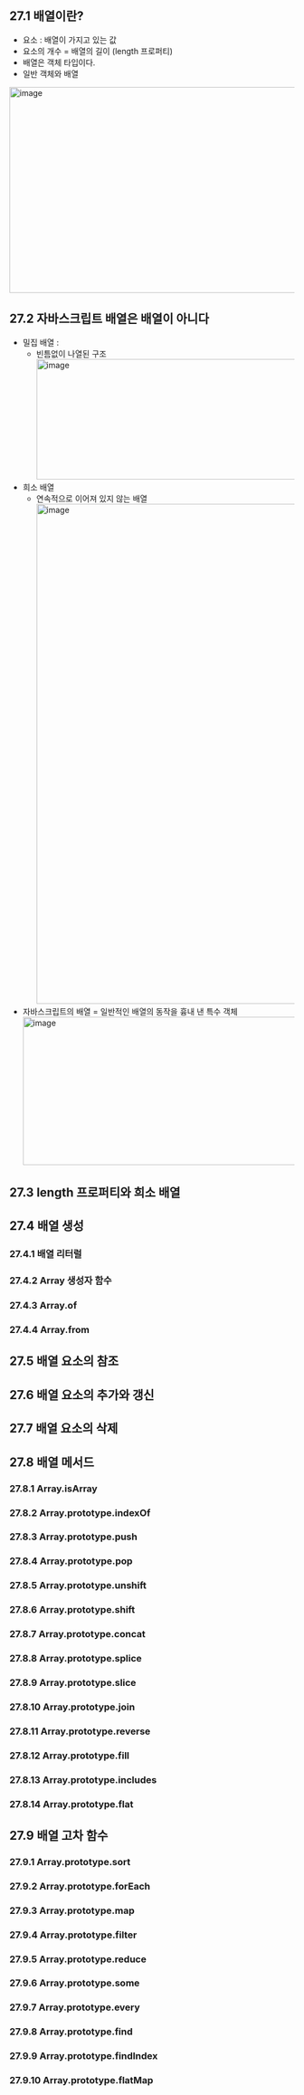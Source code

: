 ## 27.1 배열이란?
- 요소 : 배열이 가지고 있는 값
- 요소의 개수 = 배열의 길이 (length 프로퍼티)
- 배열은 객체 타입이다.
- 일반 객체와 배열
<img width="1128" height="364" alt="image" src="https://github.com/user-attachments/assets/9d1a2f5e-f9d2-43f6-95da-9766e8d58ded" />

## 27.2 자바스크립트 배열은 배열이 아니다
- 밀집 배열 :
  - 빈틈없이 나열된 구조
    <img width="849" height="213" alt="image" src="https://github.com/user-attachments/assets/2b8c7764-c9eb-4c14-897a-76f72d8098f9" />
- 희소 배열
  - 연속적으로 이어져 있지 않는 배열
    <img width="1177" height="884" alt="image" src="https://github.com/user-attachments/assets/f4cd6a03-39df-457b-8c4b-3808fba69df3" />
- 자바스크립트의 배열 = 일반적인 배열의 동작을 흉내 낸 특수 객체
  <img width="1187" height="262" alt="image" src="https://github.com/user-attachments/assets/bb94d98e-263f-4be0-b98e-e25e2d059f1f" />


## 27.3 length 프로퍼티와 희소 배열

## 27.4 배열 생성

### 27.4.1 배열 리터럴

### 27.4.2 Array 생성자 함수

### 27.4.3 Array.of

### 27.4.4 Array.from

## 27.5 배열 요소의 참조

## 27.6 배열 요소의 추가와 갱신

## 27.7 배열 요소의 삭제

## 27.8 배열 메서드

### 27.8.1 Array.isArray

### 27.8.2 Array.prototype.indexOf

### 27.8.3 Array.prototype.push

### 27.8.4 Array.prototype.pop

### 27.8.5 Array.prototype.unshift

### 27.8.6 Array.prototype.shift

### 27.8.7 Array.prototype.concat

### 27.8.8 Array.prototype.splice

### 27.8.9 Array.prototype.slice

### 27.8.10 Array.prototype.join

### 27.8.11 Array.prototype.reverse

### 27.8.12 Array.prototype.fill

### 27.8.13 Array.prototype.includes

### 27.8.14 Array.prototype.flat

## 27.9 배열 고차 함수

### 27.9.1 Array.prototype.sort

### 27.9.2 Array.prototype.forEach

### 27.9.3 Array.prototype.map

### 27.9.4 Array.prototype.filter

### 27.9.5 Array.prototype.reduce

### 27.9.6 Array.prototype.some

### 27.9.7 Array.prototype.every

### 27.9.8 Array.prototype.find

### 27.9.9 Array.prototype.findIndex

### 27.9.10 Array.prototype.flatMap
